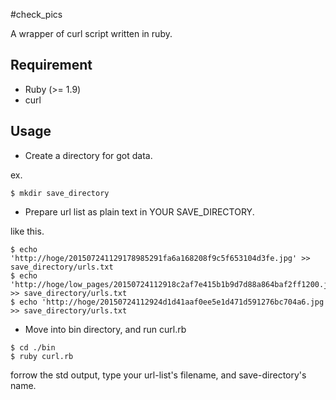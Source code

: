 #check_pics

A wrapper of curl script written in ruby.

## Requirement

- Ruby (>= 1.9)
- curl

## Usage

- Create a directory for got data.

ex.
```
$ mkdir save_directory
```

- Prepare url list as plain text in YOUR SAVE_DIRECTORY.

like this.

```
$ echo 'http://hoge/201507241129178985291fa6a168208f9c5f653104d3fe.jpg' >> save_directory/urls.txt
$ echo 'http://hoge/low_pages/20150724112918c2af7e415b1b9d7d88a864baf2ff1200.jpg' >> save_directory/urls.txt
$ echo 'http://hoge/20150724112924d1d41aaf0ee5e1d471d591276bc704a6.jpg >> save_directory/urls.txt

```

- Move into bin directory, and run curl.rb

```
$ cd ./bin
$ ruby curl.rb
```

forrow the std output, type your url-list's filename, and save-directory's name.
